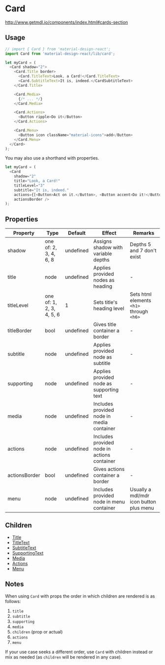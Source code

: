 # Card

http://www.getmdl.io/components/index.html#cards-section


## Usage

```javascript
// import { Card } from 'material-design-react';
import Card from 'material-design-react/lib/card';

let myCard = (
  <Card shadow="2">
    <Card.Title border>
      <Card.TitleText>Look, a Card!</Card.TitleText>
      <Card.SubtitleText>It is, indeed.</CardSubtitleText>
    </Card.Title>

    <Card.Media>
      {/* ... */}
    </Card.Media>

    <Card.Actions>
      <Button ripple>Do it</Button>
    </Card.Actions>

    <Card.Menu>
      <Button icon className="material-icons">add</Button>
    </Card.Menu>
  </Card>
);
```

You may also use a shorthand with properties.

```javascript
let myCard = (
  <Card
    shadow="2"
    title="Look, a Card!"
    titleLevel="3"
    subtitle="It is, indeed."
    actions={[<Button>Act on it.</Button>, <Button accent>Do it!</Button>]}
    actionsBorder />
);
```


## Properties

Property | Type | Default | Effect | Remarks
-------- | -----| ------- | ------ | -------
shadow | one of: 2, 3, 4, 6, 8 | undefined | Assigns shadow with variable depths | Depths 5 and 7 don't exist
title | node | undefined | Applies provided nodes as heading | -
titleLevel | one of: 1, 2, 3, 4, 5, 6 | 1 | Sets title's heading level | Sets html elements `<h1>` through `<h6>`
titleBorder | bool| undefined | Gives title container a border | -
subtitle | node | undefined | Applies provided node as subtitle | -
supporting | node | undefined | Applies provided node as supporting text | -
media | node | undefined | Includes provided node in media container | -
actions | node | undefined | Includes provided node in actions container | -
actionsBorder | bool | undefined | Gives actions container a border | -
menu | node | undefined | Includes provided node in menu container | Usually a mdl/mdr icon button plus menu

## Children

* [Title](./title/README.md)
* [TitleText](./title-text/README.md)
* [SubtitleText](./subtitle-text/README.md)
* [SupportingText](./supporting-text/README.md)
* [Media](./media/README.md)
* [Actions](./actions/README.md)
* [Menu](./menu/README.md)


## Notes

When using `Card` with props the order in which children are rendered is as follows:
1. `title`
2. `subtitle`
3. `supporting`
4. `media`
5. `children` (prop or actual)
6. `actions`
7. `menu`

If your use case seeks a different order, use `Card` with children instead or mix as needed (as `children` will be rendered in any case).
